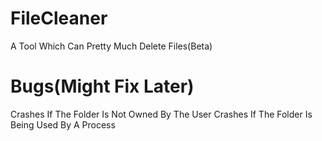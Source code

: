 # FileCleaner
A Tool Which Can Pretty Much Delete Files(Beta)
# Bugs(Might Fix Later)
Crashes If The Folder Is Not Owned By The User
Crashes If The Folder Is Being Used By A Process
